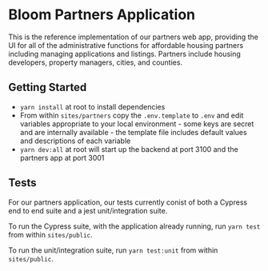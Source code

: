 # Bloom Partners Application

This is the reference implementation of our partners web app, providing the UI for all of the administrative functions for affordable housing partners including managing applications and listings. Partners include housing developers, property managers, cities, and counties.

## Getting Started

- `yarn install` at root to install dependencies
- From within `sites/partners` copy the `.env.template` to `.env` and edit variables appropriate to your local environment - some keys are secret and are internally available - the template file includes default values and descriptions of each variable
- `yarn dev:all` at root will start up the backend at port 3100 and the partners app at port 3001

## Tests

For our partners application, our tests currently conist of both a Cypress end to end suite and a jest unit/integration suite.

To run the Cypress suite, with the application already running, run `yarn test` from within `sites/public`.

To run the unit/integration suite, run `yarn test:unit` from within `sites/public`.
